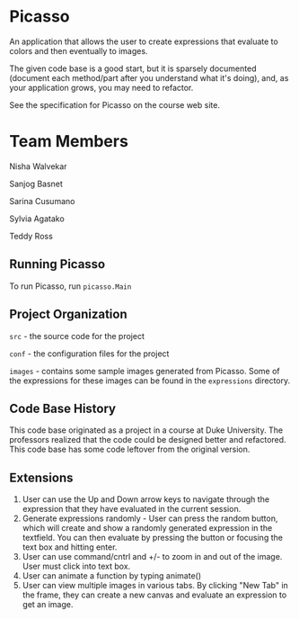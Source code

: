 # Picasso

An application that allows the user to create expressions that
evaluate to colors and then eventually to images.

The given code base is a good start, but it is sparsely documented
(document each method/part after you understand what it's doing), and,
as your application grows, you may need to refactor.

See the specification for Picasso on the course web site.

# Team Members
Nisha Walvekar

Sanjog Basnet

Sarina Cusumano

Sylvia Agatako

Teddy Ross
## Running Picasso

To run Picasso, run `picasso.Main`

## Project Organization

`src` - the source code for the project

`conf` - the configuration files for the project

`images` - contains some sample images generated from Picasso. Some of the expressions for these images can be found in the `expressions` directory.

## Code Base History

This code base originated as a project in a course at Duke University.  The professors realized that the code could be designed better and refactored.  This code base has some code leftover from the original version.

## Extensions
1. User can use the Up and Down arrow keys to navigate through the expression that they have evaluated in the current session.
2. Generate expressions randomly - User can press the random button, which will create and show a randomly generated expression in the textfield. You can then evaluate by pressing the button or focusing the text box and hitting enter.
3. User can use command/cntrl and +/- to zoom in and out of the image. User must click into text box.
4. User can animate a function by typing animate(<expression>)
5. User can view multiple images in various tabs. By clicking "New Tab" in the frame, they can create a new canvas and evaluate an expression to get an image. 
